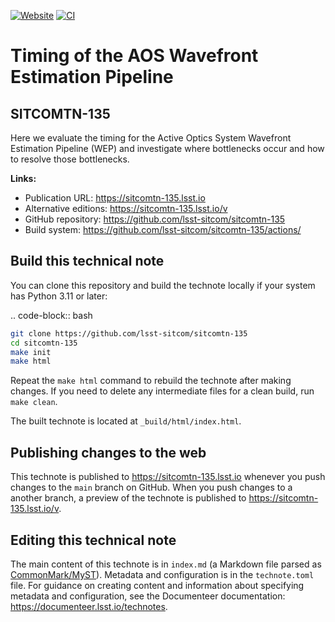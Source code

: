 [![Website](https://img.shields.io/badge/sitcomtn--135-lsst.io-brightgreen.svg)](https://sitcomtn-135.lsst.io)
[![CI](https://github.com/lsst-sitcom/sitcomtn-135/actions/workflows/ci.yaml/badge.svg)](https://github.com/lsst-sitcom/sitcomtn-135/actions/workflows/ci.yaml)

# Timing of the AOS Wavefront Estimation Pipeline

## SITCOMTN-135

Here we evaluate the timing for the Active Optics System Wavefront Estimation Pipeline (WEP) and investigate where bottlenecks occur and how to resolve those bottlenecks.

**Links:**

- Publication URL: https://sitcomtn-135.lsst.io
- Alternative editions: https://sitcomtn-135.lsst.io/v
- GitHub repository: https://github.com/lsst-sitcom/sitcomtn-135
- Build system: https://github.com/lsst-sitcom/sitcomtn-135/actions/


## Build this technical note

You can clone this repository and build the technote locally if your system has Python 3.11 or later:

.. code-block:: bash

```sh
git clone https://github.com/lsst-sitcom/sitcomtn-135
cd sitcomtn-135
make init
make html
```

Repeat the `make html` command to rebuild the technote after making changes.
If you need to delete any intermediate files for a clean build, run `make clean`.

The built technote is located at `_build/html/index.html`.

## Publishing changes to the web

This technote is published to https://sitcomtn-135.lsst.io whenever you push changes to the `main` branch on GitHub.
When you push changes to a another branch, a preview of the technote is published to https://sitcomtn-135.lsst.io/v.

## Editing this technical note

The main content of this technote is in `index.md` (a Markdown file parsed as [CommonMark/MyST](https://myst-parser.readthedocs.io/en/latest/index.html)).
Metadata and configuration is in the `technote.toml` file.
For guidance on creating content and information about specifying metadata and configuration, see the Documenteer documentation: https://documenteer.lsst.io/technotes.
